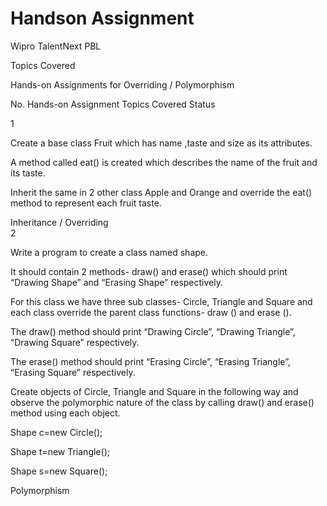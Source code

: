 # Handson Assignment

Wipro TalentNext PBL

Topics Covered

Hands-on Assignments for Overriding / Polymorphism

No. Hands-on Assignment Topics Covered Status

1

Create a base class Fruit which has name ,taste and size as its attributes.

A method called eat() is created which describes the name of the fruit and its taste.

Inherit the same in 2 other class Apple and Orange and override the eat() method to represent each fruit taste.

Inheritance / Overriding 	
2

Write a program to create a class named shape.

It should contain 2 methods- draw() and erase() which should print “Drawing Shape” and “Erasing Shape” respectively.

For this class we have three sub classes- Circle, Triangle and Square and each class override the parent class functions- draw () and erase ().

The draw() method should print “Drawing Circle”, “Drawing Triangle”, “Drawing Square” respectively.

The erase() method should print “Erasing Circle”, “Erasing Triangle”, “Erasing Square” respectively.

Create objects of Circle, Triangle and Square in the following way and observe the polymorphic nature of the class by calling draw() and erase() method using each object. 

Shape c=new Circle(); 

Shape t=new Triangle(); 

Shape s=new Square();

Polymorphism 	
